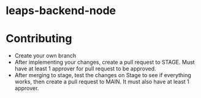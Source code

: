 # leaps-backend-node

# Contributing
- Create your own branch
- After implementing your changes, create a pull request to STAGE. Must have at least 1 approver for pull request to be approved.
- After merging to stage, test the changes on Stage to see if everything works, then create a pull request to MAIN. It must also have at least 1 approver.

